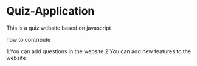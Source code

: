 # Quiz-Application

This is a quiz website based on javascript

how to contribute

1.You can add questions in the website
2.You can add new features to the website
